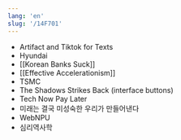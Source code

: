 ```yaml
---
lang: 'en'
slug: '/14F701'
---
```


- Artifact and Tiktok for Texts
- Hyundai
- [[Korean Banks Suck]]
- [[Effective Accelerationism]]
- TSMC
- The Shadows Strikes Back (interface buttons)
- Tech Now Pay Later
- 미래는 결국 미성숙한 우리가 만들어낸다
- WebNPU
- 심리역사학
